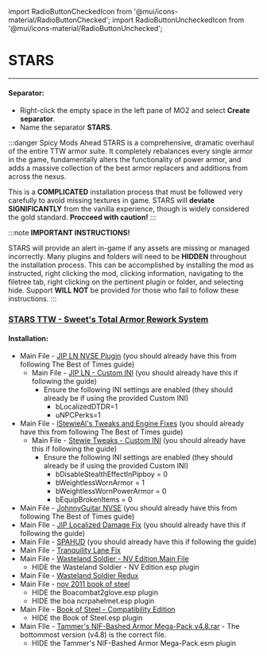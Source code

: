 ﻿import RadioButtonCheckedIcon from '@mui/icons-material/RadioButtonChecked';
import RadioButtonUncheckedIcon from '@mui/icons-material/RadioButtonUnchecked';

# STARS

---

#### Separator:

- Right-click the empty space in the left pane of MO2 and select **Create separator**.
- Name the separator **STARS**.

:::danger Spicy Mods Ahead
STARS is a comprehensive, dramatic overhaul of the entire TTW armor suite. It completely rebalances every single armor in the game, fundamentally alters the functionality of power armor, and adds a massive collection of the best armor replacers and additions from across the nexus.

This is a **COMPLICATED** installation process that must be followed very carefully to avoid missing textures in game. STARS will **deviate SIGNIFICANTLY** from the vanilla experience, though is widely considered the gold standard. **Procceed with caution!**
:::

:::note **IMPORTANT INSTRUCTIONS!**

STARS will provide an alert in-game if any assets are missing or managed incorrectly. Many plugins and folders will need to be **HIDDEN** throughout the installation process. This can be accomplished by installing the mod as instructed, right clicking the mod, clicking information, navigating to the filetree tab, right clicking on the pertinent plugin or folder, and selecting hide. Support **WILL NOT** be provided for those who fail to follow these instructions.
:::

### [STARS TTW - Sweet's Total Armor Rework System](https://www.nexusmods.com/newvegas/mods/76016)

#### Installation:

- Main File - [JIP LN NVSE Plugin](https://www.nexusmods.com/newvegas/mods/58277) (you should already have this from following The Best of Times guide)
  - Main File - [JIP LN - Custom INI](https://www.nexusmods.com/newvegas/mods/79005?tab=files&file_id=1000121586&nmm=1) (you should already have this if following the guide)
    - Ensure the following INI settings are enabled (they should already be if using the provided Custom INI)
      - bLocalizedDTDR=1
      - uNPCPerks=1
- Main File - [lStewieAl's Tweaks and Engine Fixes](https://www.nexusmods.com/newvegas/mods/66347) (you should already have this from following The Best of Times guide)
  - Main File - [Stewie Tweaks - Custom INI](https://www.nexusmods.com/newvegas/mods/79005?tab=files&file_id=1000127133&nmm=1) (you should already have this if following the guide)
    - Ensure the following INI settings are enabled (they should already be if using the provided Custom INI)
      - bDisableStealthEffectInPipboy = 0
      - bWeightlessWornArmor = 1
      - bWeightlessWornPowerArmor = 0
      - bEquipBrokenItems = 0
- Main File - [JohnnyGuitar NVSE](https://www.nexusmods.com/newvegas/mods/66927) (you should already have this from following The Best of Times guide)
- Main FIle - [JIP Localized Damage Fix](https://www.nexusmods.com/newvegas/mods/76330) (you should already have this if following the guide)
- Main File - [SPAHUD](https://www.nexusmods.com/newvegas/mods/86369) (you should already have this if following the guide)
- Main File - [Tranquility Lane Fix](https://www.nexusmods.com/newvegas/mods/77018?tab=files&file_id=1000094179&nmm=1)
- Main File - [Wasteland Soldier - NV Edition Main File](https://www.nexusmods.com/newvegas/mods/46278?tab=files&file_id=105348&nmm=1)
  - HIDE the Wasteland Soldier - NV Edition.esp plugin
- Main File - [Wasteland Soldier Redux](https://www.nexusmods.com/newvegas/mods/74025?tab=files&file_id=1000082462&nmm=1)
- Main File - [nov 2011 book of steel](https://www.nexusmods.com/newvegas/mods/39873?tab=files&file_id=100462&nmm=1)
  - HIDE the Boacombat2glove.esp plugin
  - HIDE the boa ncrpahelmet.esp plugin
- Main File - [Book of Steel - Compatibility Edition](https://www.nexusmods.com/newvegas/mods/60666?tab=files&file_id=1000044227&nmm=1)
  - HIDE the Book of Steel.esp plugin
- Main FIle - [Tammer's NIF-Bashed Armor Mega-Pack v4.8.rar](https://drive.google.com/drive/folders/1A3EyIk7dyb9ytXLDLCfK1BMVEZVY3H4_) - The bottommost version (v4.8) is the correct file.
  - HIDE the Tammer's NIF-Bashed Armor Mega-Pack.esm plugin
